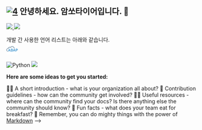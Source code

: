 ## <a href="https://ibb.co/LZTXs8m"><img src="https://i.ibb.co/JsYwSKV/4.png" alt="4" style="height: 30px;" border="0"></a> 안녕하세요. 암쏘타이어입니다. 👋

<a href="https://youtu.be/HWOsBlJr9Mk?si=_cRmEfF53j4y4sk9" target="_blank">
  <img src="https://img.shields.io/badge/Youtube-ff0000?style=flat-square&logo=youtube" style="height: 40px;">
</a>
<a href="https://youtu.be/HWOsBlJr9Mk?si=_cRmEfF53j4y4sk9" target="_blank">
  <img src="https://img.shields.io/badge/→%20SYNC%204기%205반%201조__암쏘타이어%20시연%20영상%20(대상)-FFA500?style=flat-square" style="height: 40px;">
</a>

개발 간 사용한 언어 리스트는 아래와 같습니다.
<br>
<img alt="ABAP" src="https://raw.githubusercontent.com/github/explore/339de3fa1bceb3fe3eda8c8220bccc706057203f/topics/abap/abap.png" style="height: 30px; background-color: white;">

<img alt="Python" src="https://img.shields.io/badge/Python-3776AB.svg?&style=for-the-badge&logo=Python&logoColor=white"/>
<img src="https://img.shields.io/badge/JavaScript-F7DF1E?style=for-the-badge&logo=JavaScript&logoColor=white"/>






**Here are some ideas to get you started:**

🙋‍♀️ A short introduction - what is your organization all about?
🌈 Contribution guidelines - how can the community get involved?
👩‍💻 Useful resources - where can the community find your docs? Is there anything else the community should know?
🍿 Fun facts - what does your team eat for breakfast?
🧙 Remember, you can do mighty things with the power of [Markdown](https://docs.github.com/github/writing-on-github/getting-started-with-writing-and-formatting-on-github/basic-writing-and-formatting-syntax)
-->
